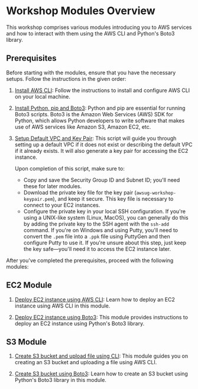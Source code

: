 # Workshop Modules Overview

This workshop comprises various modules introducing you to AWS services and how to interact with them using the AWS CLI and Python's Boto3 library. 

## Prerequisites

Before starting with the modules, ensure that you have the necessary setups. Follow the instructions in the given order:

1. [Install AWS CLI](./1.prerequesites/1.install-aws-cli.md): Follow the instructions to install and configure AWS CLI on your local machine.

2. [Install Python, pip and Boto3](./1.prerequesites/2.install-python-pip.md): Python and pip are essential for running Boto3 scripts. Boto3 is the Amazon Web Services (AWS) SDK for Python, which allows Python developers to write software that makes use of AWS services like Amazon S3, Amazon EC2, etc.

3. [Setup Default VPC and Key Pair](./1.prerequesites/3.setup.py): This script will guide you through setting up a default VPC if it does not exist or describing the default VPC if it already exists. It will also generate a key pair for accessing the EC2 instance.

    Upon completion of this script, make sure to:

    - Copy and save the Security Group ID and Subnet ID; you'll need these for later modules.
    - Download the private key file for the key pair (`awsug-workshop-keypair.pem`), and keep it secure. This key file is necessary to connect to your EC2 instances.
    - Configure the private key in your local SSH configuration. If you're using a UNIX-like system (Linux, MacOS), you can generally do this by adding the private key to the SSH agent with the `ssh-add` command. If you're on Windows and using Putty, you'll need to convert the `.pem` file into a `.ppk` file using PuttyGen and then configure Putty to use it. If you're unsure about this step, just keep the key safe—you'll need it to access the EC2 instance later.

After you've completed the prerequisites, proceed with the following modules:

## EC2 Module

1. [Deploy EC2 instance using AWS CLI](./2.ec2/1.deploy-ec2-using-aws-cli.md): Learn how to deploy an EC2 instance using AWS CLI in this module.

2. [Deploy EC2 instance using Boto3](./2.ec2/2.deploy-ec2-using-boto3.md): This module provides instructions to deploy an EC2 instance using Python's Boto3 library.

## S3 Module

1. [Create S3 bucket and upload file using CLI](./3.s3/1.create-s3-bucket-and-upload-file-using-cli.md): This module guides you on creating an S3 bucket and uploading a file using AWS CLI.

2. [Create S3 bucket using Boto3](./3.s3/2.create-s3-bucket-using-boto3.md): Learn how to create an S3 bucket using Python's Boto3 library in this module.
